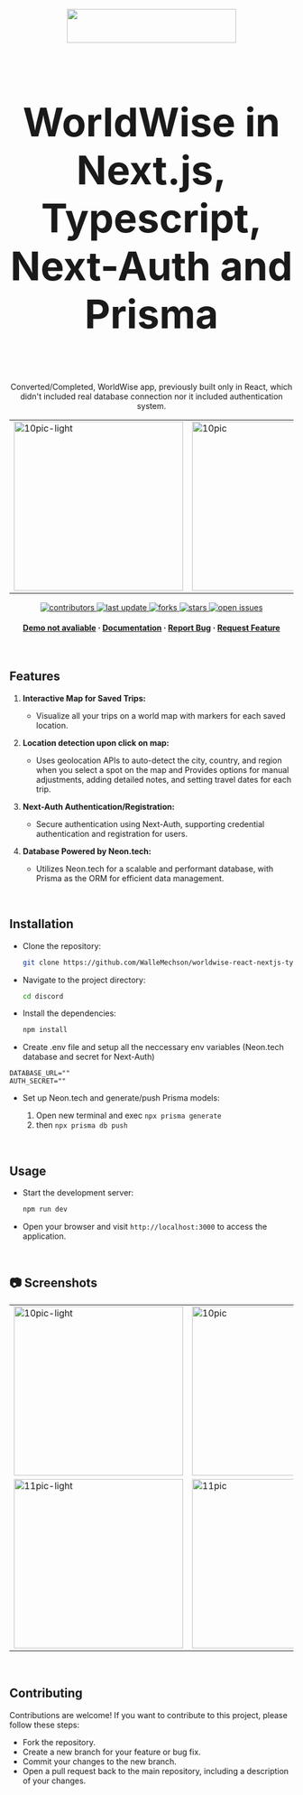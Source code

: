 <div align="center">
  <br/>
<div class="display: flex; align-items:center; justify-content:center;">
              <img src="https://github.com/WalleMechson/worldwise-react-nextjs-typescript/blob/main/public/logo.png" style="height: 60px; width: 300px;" /> <h1 style="font-size: 70px;"> WorldWise in Next.js, Typescript, Next-Auth and Prisma</h1>
</div>
  <br/>
  <p>
Converted/Completed, WorldWise app, previously built only in React, which didn't included real database connection nor it included authentication system.
  </p>
<table>
      <tr>
            <td><img src="https://github.com/WalleMechson/worldwise-react-nextjs-typescript/blob/main/public/forGithub/1.PNG" alt="10pic-light" width="300"></td>
            <td><img src="https://github.com/WalleMechson/worldwise-react-nextjs-typescript/blob/main/public/forGithub/2.PNG" alt="10pic" width="300"></td>
            <td><img src="https://github.com/WalleMechson/worldwise-react-nextjs-typescript/blob/main/public/forGithub/3.PNG" alt="13mobile" width="300"></td>
        </tr>
</table>
  <p>
    <a href="https://github.com/WalleMechson/worldwise-react-nextjs-typescript/graphs/contributors">
      <img src="https://img.shields.io/github/contributors/WalleMechson/worldwise-react-nextjs-typescript" alt="contributors" />
    </a>
    <a href="">
      <img src="https://img.shields.io/github/last-commit/WalleMechson/worldwise-react-nextjs-typescript" alt="last update" />
    </a>
    <a href="https://github.com/WalleMechson/worldwise-react-nextjs-typescript/network/members">
      <img src="https://img.shields.io/github/forks/WalleMechson/worldwise-react-nextjs-typescript" alt="forks" />
    </a>
    <a href="https://github.com/WalleMechson/worldwise-react-nextjs-typescript/stargazers">
      <img src="https://img.shields.io/github/stars/WalleMechson/worldwise-react-nextjs-typescript" alt="stars" />
    </a>
    <a href="https://github.com/WalleMechson/worldwise-react-nextjs-typescript/issues/">
      <img src="https://img.shields.io/github/issues/WalleMechson/worldwise-react-nextjs-typescript" alt="open issues" />
    </a>
  </p>
   
  <h4>
    <a href="#">Demo not avaliable</a>
    <span> · </span>
    <a href="https://github.com/WalleMechson/worldwise-react-nextjs-typescript/blob/main/readme.md">Documentation</a>
    <span> · </span>
    <a href="https://github.com/WalleMechson/worldwise-react-nextjs-typescript/issues/">Report Bug</a>
    <span> · </span>
    <a href="https://github.com/WalleMechson/worldwise-react-nextjs-typescript/issues/">Request Feature</a>
  </h4>
</div>

<br/>

## Features

1. **Interactive Map for Saved Trips:**
   - Visualize all your trips on a world map with markers for each saved location.

2. **Location detection upon click on map:**
   - Uses geolocation APIs to auto-detect the city, country, and region when you select a spot on the map and Provides options for manual adjustments, adding detailed notes, and setting travel dates for each trip.

3. **Next-Auth Authentication/Registration:**
   - Secure authentication using Next-Auth, supporting credential authentication and registration for users.

4. **Database Powered by Neon.tech:**
   - Utilizes Neon.tech for a scalable and performant database, with Prisma as the ORM for efficient data management.

<br/>

## Installation

- Clone the repository:

  ```bash
  git clone https://github.com/WalleMechson/worldwise-react-nextjs-typescript
  ```

- Navigate to the project directory:

  ```bash
  cd discord
  ```

- Install the dependencies:

  ```bash
  npm install
  ```

- Create .env file and setup all the neccessary env variables (Neon.tech database and secret for Next-Auth)

```
DATABASE_URL=""
AUTH_SECRET=""
```

- Set up Neon.tech and generate/push Prisma models:

  1. Open new terminal and exec `npx prisma generate`
  2. then `npx prisma db push`

<br/>

## Usage

- Start the development server:

  ```bash
  npm run dev
  ```

- Open your browser and visit `http://localhost:3000` to access the application.

<br/>

## :camera: Screenshots
<table>
      <tr>
            <td><img src="https://github.com/WalleMechson/worldwise-react-nextjs-typescript/blob/main/public/forGithub/1.PNG" alt="10pic-light" width="300"></td>
            <td><img src="https://github.com/WalleMechson/worldwise-react-nextjs-typescript/blob/main/public/forGithub/5.PNG" alt="10pic" width="300"></td>
            <td><img src="https://github.com/WalleMechson/worldwise-react-nextjs-typescript/blob/main/public/forGithub/2.PNG" alt="13mobile" width="300"></td>
        </tr>
        <tr>
            <td><img src="https://github.com/WalleMechson/worldwise-react-nextjs-typescript/blob/main/public/forGithub/6.PNG" alt="11pic-light" width="300"></td>
            <td><img src="https://github.com/WalleMechson/worldwise-react-nextjs-typescript/blob/main/public/forGithub/3.PNG" alt="11pic" width="300"></td>
            <td><img src="https://github.com/WalleMechson/worldwise-react-nextjs-typescript/blob/main/public/forGithub/4.PNG" alt="1mobile" width="300"></td>
        </tr>
</table>

<br/>

## Contributing

Contributions are welcome! If you want to contribute to this project, please follow these steps:

- Fork the repository.
- Create a new branch for your feature or bug fix.
- Commit your changes to the new branch.
- Open a pull request back to the main repository, including a description of your changes.
